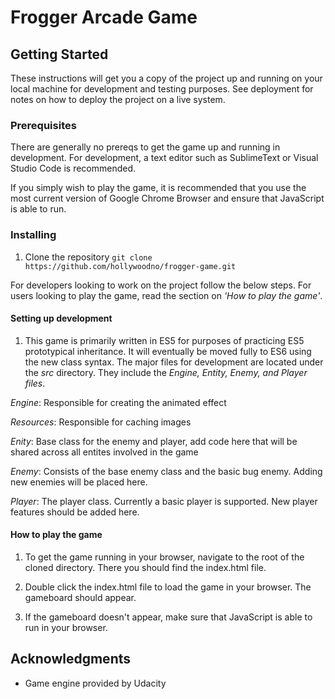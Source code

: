 # Frogger Arcade Game

## Getting Started

These instructions will get you a copy of the project up and running on your local machine for development and testing purposes. See deployment for notes on how to deploy the project on a live system.

### Prerequisites

There are generally no prereqs to get the game up and running in development. For development, a text editor such as SublimeText or Visual Studio Code is recommended.

If you simply wish to play the game, it is recommended that you use the most current version of Google Chrome Browser and ensure that JavaScript is able to run.

### Installing

1. Clone the repository
``` git clone https://github.com/hollywoodno/frogger-game.git ```

For developers looking to work on the project follow the below steps. For users looking to play the game, read the section on *'How to play the game'*.

#### Setting up development

1. This game is primarily written in ES5 for purposes of practicing ES5 prototypical inheritance. It will eventually be moved fully to ES6 using the new class syntax. The major files for development are located under the *src* directory. They include the *Engine, Entity, Enemy, and Player files*.

*Engine*: Responsible for creating the animated effect

*Resources*: Responsible for caching images

*Enity*: Base class for the enemy and player, add code here that will be shared across all entites involved in the game

*Enemy*: Consists of the base enemy class and the basic bug enemy. Adding new enemies will be placed here.

*Player*: The player class. Currently a basic player is supported. New player features should be added here.

#### How to play the game
1. To get the game running in your browser, navigate to the root of the cloned directory. There you should find the index.html file.

2. Double click the index.html file to load the game in your browser. The gameboard should appear.

3. If the gameboard doesn't appear, make sure that JavaScript is able to run in your browser. 

## Acknowledgments

* Game engine provided by Udacity

